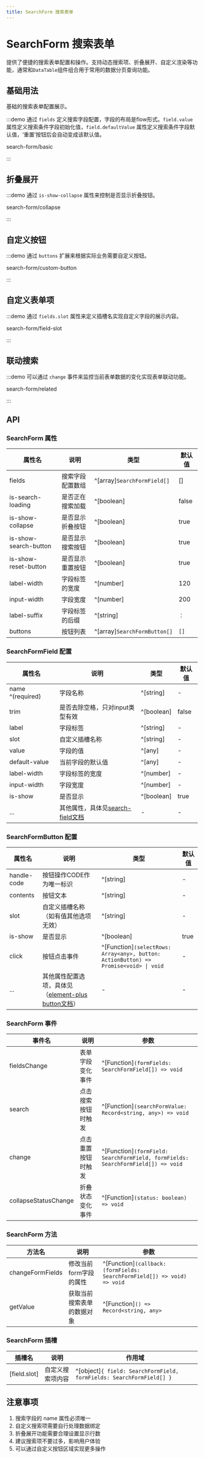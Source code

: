 ```yaml
---
title: SearchForm 搜索表单
---
```


# SearchForm 搜索表单

提供了便捷的搜索表单配置和操作。支持动态搜索项、折叠展开、自定义渲染等功能，通常和`DataTable`组件组合用于常用的数据分页查询功能。

## 基础用法

基础的搜索表单配置展示。

:::demo 通过 `fields` 定义搜索字段配置，字段的布局是flow形式。`field.value` 属性定义搜索条件字段初始化值，`field.defaultValue` 属性定义搜索条件字段默认值，‘重置’按钮后会自动变成该默认值。

search-form/basic

:::

## 折叠展开

:::demo 通过 `is-show-collapse` 属性来控制是否显示折叠按钮。

search-form/collapse

:::

## 自定义按钮

:::demo 通过 `buttons` 扩展来根据实际业务需要自定义按钮。

search-form/custom-button

:::

## 自定义表单项

:::demo 通过 `fields.slot` 属性来定义插槽名实现自定义字段的展示内容。

search-form/field-slot

:::

## 联动搜索

:::demo 可以通过 `change` 事件来监控当前表单数据的变化实现表单联动功能。

search-form/related

:::

## API

### SearchForm 属性

| 属性名                | 说明             | 类型                         | 默认值 |
| --------------------- | ---------------- | ---------------------------- | ------ |
| fields                | 搜索字段配置数组 | ^[array]`SearchFormField[]`  | []     |
| is-search-loading     | 是否正在搜索加载 | ^[boolean]                   | false  |
| is-show-collapse      | 是否显示折叠按钮 | ^[boolean]                   | true   |
| is-show-search-button | 是否显示搜索按钮 | ^[boolean]                   | true   |
| is-show-reset-button  | 是否显示重置按钮 | ^[boolean]                   | true   |
| label-width           | 字段标签的宽度   | ^[number]                    | 120    |
| input-width           | 字段宽度         | ^[number]                    | 200    |
| label-suffix          | 字段标签的后缀   | ^[string]                    | `：`   |
| buttons               | 按钮列表         | ^[array]`SearchFormButton[]` | `[]`   |

### SearchFormField 配置

| 属性名           | 说明                                               | 类型       | 默认值 |
| ---------------- | -------------------------------------------------- | ---------- | ------ |
| name ^(required) | 字段名称                                           | ^[string]  | -      |
| trim             | 是否去除空格，只对input类型有效                    | ^[boolean] | false  |
| label            | 字段标签                                           | ^[string]  | -      |
| slot             | 自定义插槽名称                                     | ^[string]  | -      |
| value            | 字段的值                                           | ^[any]     | -      |
| default-value    | 当前字段的默认值                                   | ^[any]     | -      |
| label-width      | 字段标签的宽度                                     | ^[number]  | -      |
| input-width      | 字段宽度                                           | ^[number]  | -      |
| is-show          | 是否显示                                           | ^[boolean] | true   |
| ...              | 其他属性，具体见[search-field文档](./search-field) | -          | -      |

### SearchFormButton 配置

| 属性名      | 说明                                                                                                           | 类型                                                                                 | 默认值 |
| ----------- | -------------------------------------------------------------------------------------------------------------- | ------------------------------------------------------------------------------------ | ------ |
| handle-code | 按钮操作CODE作为唯一标识                                                                                       | ^[string]                                                                            | -      |
| contents    | 按钮文本                                                                                                       | ^[string]                                                                            | -      |
| slot        | 自定义插槽名称（如有值其他选项无效）                                                                           | ^[string]                                                                            | -      |
| is-show     | 是否显示                                                                                                       | ^[boolean]                                                                           | true   |
| click       | 按钮点击事件                                                                                                   | ^[Function]`(selectRows: Array<any>, button: ActionButton) => Promise<void> \| void` | -      |
| ...         | 其他属性配置选项，具体见（[element-plus button文档](https://cn.element-plus.org/zh-CN/component/button.html)） | -                                                                                    | -      |

### SearchForm 事件

| 事件名               | 说明               | 参数                                                                             |
| -------------------- | ------------------ | -------------------------------------------------------------------------------- |
| fieldsChange         | 表单字段变化事件   | ^[Function]`(formFields: SearchFormField[]) => void`                             |
| search               | 点击搜索按钮时触发 | ^[Function]`(searchFormValue: Record<string, any>) => void`                      |
| change               | 点击重置按钮时触发 | ^[Function]`(formField: SearchFormField, formFields: SearchFormField[]) => void` |
| collapseStatusChange | 折叠状态变化事件   | ^[Function]`(status: boolean) => void`                                           |

### SearchForm 方法

| 方法名           | 说明                       | 参数                                                                     |
| ---------------- | -------------------------- | ------------------------------------------------------------------------ |
| changeFormFields | 修改当前form字段的属性     | ^[Function]`(callback: (formFields: SearchFormField[]) => void) => void` |
| getValue         | 获取当前搜索表单的数据对象 | ^[Function]`() => Record<string, any>`                                   |

### SearchForm 插槽

| 插槽名       | 说明             | 作用域                                                               |
| ------------ | ---------------- | -------------------------------------------------------------------- |
| [field.slot] | 自定义搜索项内容 | ^[object]`{ field: SearchFormField, formFields: SearchFormField[] }` |

## 注意事项

1. 搜索字段的 name 属性必须唯一
2. 自定义搜索项需要自行处理数据绑定
3. 折叠展开功能需要合理设置显示行数
4. 建议搜索项不要过多，影响用户体验
5. 可以通过自定义按钮区域实现更多操作
